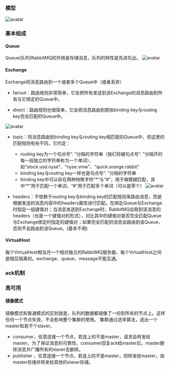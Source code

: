 ### 模型

![avatar](http://wx1.sinaimg.cn/mw690/007h1WTYly1fv4qbuc5vxj30ku0bh0yw.jpg)

### 基本组成
#### Queue
Queue(队列)RabbitMQ的作用是存储消息，队列的特性是先进先出。
![avatar](http://wx2.sinaimg.cn/mw690/007h1WTYly1fuyxd372soj308002s3yc.jpg)

#### Exchange
Exchange将消息路由到一个或者多个Queue中（或者丢弃）

* fanout：路由规则非常简单，它会把所有发送到该Exchange的消息路由到所有与它绑定的Queue中。

* direct：路由规则也很简单，它会把消息路由到那些binding key与routing key完全匹配的Queue中。

![avatar](http://wx3.sinaimg.cn/mw690/007h1WTYly1fv4og2weeaj30bc04rglm.jpg)

* topic：将消息路由到binding key与routing key相匹配的Queue中，但这里的匹配规则有些不同，它约定：
	* routing key为一个句点号“. ”分隔的字符串（我们将被句点号“. ”分隔开的每一段独立的字符串称为一个单词），如“stock.usd.nyse”、“nyse.vmw”、“quick.orange.rabbit”
	* binding key与routing key一样也是句点号“. ”分隔的字符串
	* binding key中可以存在两种特殊字符“\*”与“#”，用于做模糊匹配，其中“*”用于匹配一个单词，“#”用于匹配多个单词（可以是零个）
![avatar](http://wx2.sinaimg.cn/mw690/007h1WTYly1fv4oj30vx5j30bs04rq2y.jpg)


* headers：不依赖于routing key与binding key的匹配规则来路由消息，而是根据发送的消息内容中的headers属性进行匹配。在绑定Queue与Exchange时指定一组键值对；当消息发送到Exchange时，RabbitMQ会取到该消息的headers（也是一个键值对的形式），对比其中的键值对是否完全匹配Queue与Exchange绑定时指定的键值对；如果完全匹配则消息会路由到该Queue，否则不会路由到该Queue。(基本不用)

#### VirtualHost
每个VirtualHost相当月一个相对独立的RabbitMQ服务器，每个VirtualHost之间是相互隔离的。exchange、queue、message不能互通。 

### ack机制


### 高可用
#### 镜像模式
镜像模式和普通模式的区别就是，队列的数据都镜像了一份到所有的节点上。这样任何一个节点失效，不会影响整个集群的使用。 集群通过选举算法，选出一个master和若干个slaver。

* consumer，任意连接一个节点，若连上的不是master，请求会转发给master，为了保证消息的可靠性，consumer回复ack给master后，master删除消息并广播所有的slaver去删除。 
* publisher ，任意连接一个节点，若连上的不是master，则转发给master，由master存储并转发给其他的slaver存储。 


